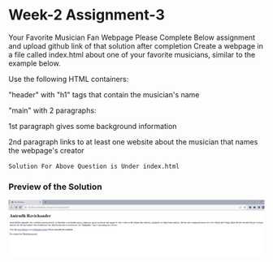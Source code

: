 # Week-2 Assignment-3

Your Favorite Musician Fan Webpage
Please Complete Below assignment and upload github link of that solution after completion
Create a webpage in a file called index.html about one of your favorite musicians, similar to the example below.



Use the following HTML containers:

"header" with "h1" tags that contain the musician's name

"main" with 2 paragraphs:

1st paragraph gives some background information

2nd paragraph links to at least one website about the musician
that names the webpage's creator

```
Solution For Above Question is Under index.html
```
### Preview of the Solution 

![Alt text](Preview.png)
